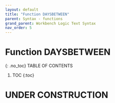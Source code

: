 ```yaml
---
layout: default
title: "Function DAYSBETWEEN"
parent: Syntax - functions
grand_parent: Workbench Logic Text Syntax
nav_order: 5
---
```

# Function DAYSBETWEEN
{: .no_toc}
TABLE OF CONTENTS 
1. TOC
{:toc}  
 
# UNDER CONSTRUCTION
